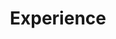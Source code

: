 ---
# An instance of the Experience widget.
# Documentation: https://sourcethemes.com/academic/docs/page-builder/
widget: experience

# Activate this widget? true/false
active: true

# This file represents a page section.
headless: true

# Order that this section appears on the page.
weight: 60

title: Experience
subtitle:

# Date format
#   Refer to https://sourcethemes.com/academic/docs/customization/#date-format
date_format: Jan 2006

# Experiences.
#   Add/remove as many `experience` blocks below as you like.
#   Required fields are `title`, `company`, and `date_start`.
#   Leave `date_end` empty if it's your current employer.
#   You can begin a multiline `description` using YAML's `|-`.

experience:
- company: NERA Economic Consulting
  company_url: "https://www.nera.com/practice-areas/securities-and-finance.html"
  date_end: ""
  date_start: "2020-09-21"
  description: Securities, Mass Torts, Bankruptcy
  location: New York City
  title: Research Associate
  
- company: The Cadmus Group
  company_url: "https://cadmusgroup.com/services/energy/"
  date_end: "2020-09-15"
  date_start: "2019-11-04"
  description: Utilize statistical modeling, data analysis, and machine learning to uncover consumer insights and make business recommendations for diverse energy industry clients. Evaluate $600k+ randomized control trial to quantify the impacts of smart thermostat direct load-control events. Built a Shiny dashboard to forecast EV market penetration and assisted with potential studies and cost-effectiveness evaluations.
  location: Portland, OR
  title: Research Analyst
  
- company: Kyrgies.com
  company_url: "https://kyrgies.com"
  date_end: "2020-02-01"
  date_start: "2019-10-01"
  description: Led a project investigating optimal advertising strategies for an online retailer by supplementing Google Analytics and sales data to perform Geo-spatial analysis, market research, and ultimately lead generation.
  title: Data Analyst (Freelance)
  
- company: Kauffman Wealth Management
  date_end: "2020-10-01"
  date_start: "2019-07-01"
  description: Build a bear market strategy dashboard in R Shiny to contextualize previous market mechanisms in real-time economies. 
  location: Pasadena, CA
  title: Project Intern
  
- company: Reed College
  date_end: "2018-12-01"
  date_start: "2016-08-01"
  description: Probability /  Linear Algebra / Statistics / Economics
  location: Portland, OR
  title: Teaching Assistant

- company: Plaid Pantry
  date_end: "2019-01-01"
  date_start: "2018-08-01"
  description: Professional Narc
  location: Portland, OR
  title: Compliance Officer
 
- company: IRN Realty
  date_end: "2015-07-23"
  date_start: "2013-06-01"
  description: |-
   \- LAN/WAN/NOC/NAS Administration
   <br /> - Lead business-wide IT projects and a team of up to 6 people
   <br /> - Manage 100+ workstations, servers, MFPs, and PBX phone systems
   <br /> - Technology instruction catered to Realtors
  location: Arcadia, CA
  title: Systems Administrator
---